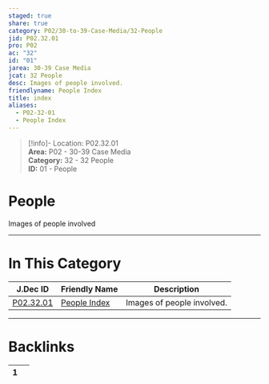 ```yaml
---  
staged: true  
share: true  
category: P02/30-to-39-Case-Media/32-People  
jid: P02.32.01  
pro: P02  
ac: "32"  
id: "01"  
jarea: 30-39 Case Media  
jcat: 32 People  
desc: Images of people involved.  
friendlyname: People Index  
title: index  
aliases:  
  - P02-32-01  
  - People Index  
---  
```

>[!info]- Location: P02.32.01  
>**Area:** P02 - 30-39 Case Media  
>**Category:** 32 - 32 People  
>**ID:** 01 - People  
  
# People  
  
Images of people involved  
   
  
  
---  
# In This Category  
  
| J.Dec ID                                                                             | Friendly Name                                                                           | Description                |  
| ------------------------------------------------------------------------------------ | --------------------------------------------------------------------------------------- | -------------------------- |  
| [P02.32.01](index.md#) | [People Index](index.md#) | Images of people involved. |  
  
  
---  
# Backlinks  
<div><table class="dataview table-view-table"><thead class="table-view-thead"><tr class="table-view-tr-header"><th class="table-view-th"><span></span><span class="dataview small-text">1</span></th><th class="table-view-th"><span></span></th></tr></thead><tbody class="table-view-tbody"></tbody></table></div>